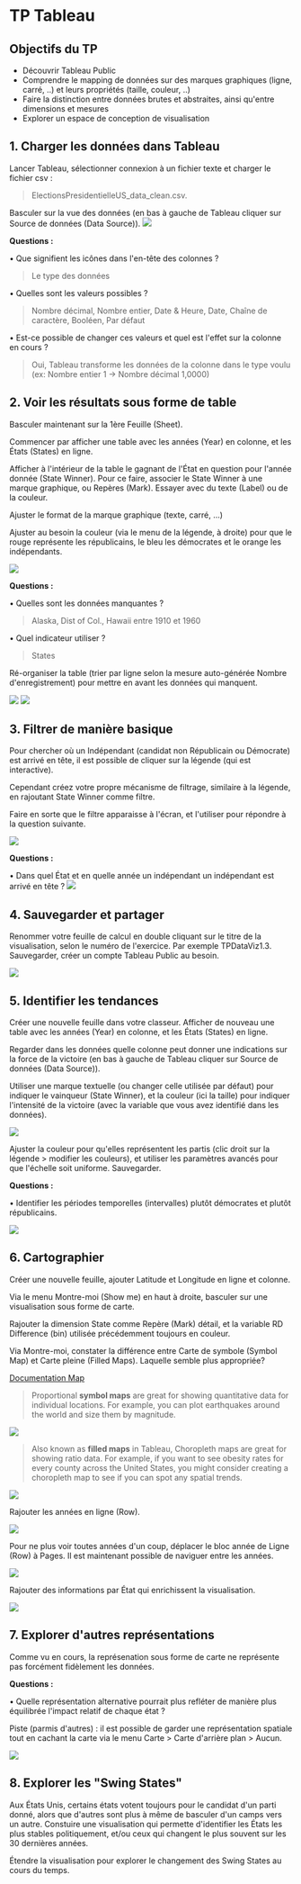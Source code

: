 # TP Tableau

## Objectifs du TP
- Découvrir Tableau Public
- Comprendre le mapping de données sur des marques graphiques (ligne, carré, ..) et leurs propriétés (taille, couleur, ..)
- Faire la distinction entre données brutes et abstraites, ainsi qu'entre dimensions et mesures
- Explorer un espace de conception de visualisation

## 1. Charger les données dans Tableau
Lancer Tableau, sélectionner connexion à un fichier texte et charger le fichier csv :
> ElectionsPresidentielleUS_data_clean.csv. 

Basculer sur la vue des données (en bas à gauche de Tableau cliquer sur Source de données (Data Source)).
![](https://github.com/ctith/Tableau/blob/master/Tableau-screenshot/2018-03-29%2011_53_55-TP%20Tableau.docx%20-%20Word.png)

**Questions :**

•	Que signifient les icônes dans l'en-tête des colonnes ?
> Le type des données

•	Quelles sont les valeurs possibles ?
> Nombre décimal, Nombre entier, Date & Heure, Date, Chaîne de caractère, Booléen, Par défaut

•	Est-ce possible de changer ces valeurs et quel est l'effet sur la colonne en cours ?
> Oui, Tableau transforme les données de la colonne dans le type voulu (ex: Nombre entier 1 -> Nombre décimal 1,0000)

## 2. Voir les résultats sous forme de table
Basculer maintenant sur la 1ère Feuille (Sheet). 

Commencer par afficher une table avec les années (Year) en colonne, et les États (States) en ligne.

Afficher à l'intérieur de la table le gagnant de l'État en question pour l'année donnée (State Winner). 
Pour ce faire, associer le State Winner à une marque graphique, ou Repères (Mark). 
Essayer avec du texte (Label) ou de la couleur. 

Ajuster le format de la marque graphique (texte, carré, ...) 

Ajuster au besoin la couleur (via le menu de la légende, à droite) pour que le rouge représente les républicains, le bleu les démocrates et le orange les indépendants.

![](https://github.com/ctith/Tableau/blob/master/Tableau-screenshot/2018-03-29%2012_01_29-.png)

**Questions :**

•	Quelles sont les données manquantes ?
> Alaska, Dist of Col., Hawaii entre 1910 et 1960

•	Quel indicateur utiliser ?
> States

Ré-organiser la table (trier par ligne selon la mesure auto-générée Nombre d'enregistrement) pour mettre en avant les données qui manquent.

![](https://github.com/ctith/Tableau/blob/master/Tableau-screenshot/2018-03-29%2012_09_17-Trier%20%5BState%5D.png)
![](https://github.com/ctith/Tableau/blob/master/Tableau-screenshot/2018-03-29%2012_09_25-Editing%20Tableau_README.md%20at%20master%20%C2%B7%20ctith_Tableau.png)

## 3. Filtrer de manière basique
Pour chercher où un Indépendant (candidat non Républicain ou Démocrate) est arrivé en tête, il est possible de cliquer sur la légende (qui est interactive). 

Cependant créez votre propre mécanisme de filtrage, similaire à la légende, en rajoutant State Winner comme filtre. 

Faire en sorte que le filtre apparaisse à l'écran, et l'utiliser pour répondre à la question suivante.

![](https://github.com/ctith/Tableau/blob/master/Tableau-screenshot/2018-03-29%2012_12_40-Filtrer%20%5BState%20Winner%5D.png)

**Questions :**

•	Dans quel État et en quelle année un indépendant un indépendant est arrivé en tête ?
![](https://github.com/ctith/Tableau/blob/master/Tableau-screenshot/2018-03-29%2012_15_40-Tableau%20Public%20-%20Classeur1.png)

## 4. Sauvegarder et partager
Renommer votre feuille de calcul en double cliquant sur le titre de la visualisation, selon le numéro de l'exercice. Par exemple TPDataViz1.3. Sauvegarder, créer un compte Tableau Public au besoin.

![](https://github.com/ctith/Tableau/blob/master/Tableau-screenshot/2018-03-29%2012_19_40-Tableau%20Public%20Sign%20In.png)

## 5. Identifier les tendances
Créer une nouvelle feuille dans votre classeur. Afficher de nouveau une table avec les années (Year) en colonne, et les États (States) en ligne.

Regarder dans les données quelle colonne peut donner une indications sur la force de la victoire (en bas à gauche de Tableau cliquer sur Source de données (Data Source)). 

Utiliser une marque textuelle (ou changer celle utilisée par défaut) pour indiquer le vainqueur (State Winner), et la couleur (ici la taille) pour indiquer l'intensité de la victoire (avec la variable que vous avez identifié dans les données). 

![](https://github.com/ctith/Tableau/blob/master/Tableau-screenshot/2018-03-29%2013_59_09-Tableau_2018-03-29%2012_19_40-Tableau%20Public%20Sign%20In.png%20at%20master%20%C2%B7%20ctith_Tableau.png)

Ajuster la couleur pour qu'elles représentent les partis (clic droit sur la légende > modifier les couleurs), et utiliser les paramètres avancés pour que l'échelle soit uniforme. Sauvegarder.

**Questions :**

•	Identifier les périodes temporelles (intervalles) plutôt démocrates et plutôt républicains.

![](https://github.com/ctith/Tableau/blob/master/Tableau-screenshot/2018-03-29%2013_58_08-Editing%20Tableau_README.md%20at%20master%20%C2%B7%20ctith_Tableau.png)

## 6. Cartographier
Créer une nouvelle feuille, ajouter Latitude et Longitude en ligne et colonne.

Via le menu Montre-moi (Show me) en haut à droite, basculer sur une visualisation sous forme de carte. 

Rajouter la dimension State comme Repère (Mark) détail, et la variable RD Difference (bin) utilisée précédemment toujours en couleur. 

Via Montre-moi, constater la différence entre Carte de symbole (Symbol Map) et Carte pleine (Filled Maps). Laquelle semble plus appropriée?

[Documentation Map](http://onlinehelp.tableau.com/current/pro/desktop/en-us/help.html#maps_build.html%3FTocPath%3DDesign%2520Views%2520and%2520Analyze%2520Data%7CBuild%2520Map%2520Views%7CMapping%2520in%2520Tableau%7C_____0)

> Proportional **symbol maps** are great for showing quantitative data for individual locations. For example, you can plot earthquakes around the world and size them by magnitude.

![](https://github.com/ctith/Tableau/blob/master/Tableau-screenshot/2018-03-29%2014_18_43-Editing%20Tableau_README.md%20at%20master%20%C2%B7%20ctith_Tableau.png)

> Also known as **filled maps** in Tableau, Choropleth maps are great for showing ratio data. For example, if you want to see obesity rates for every county across the United States, you might consider creating a choropleth map to see if you can spot any spatial trends.

![](https://github.com/ctith/Tableau/blob/master/Tableau-screenshot/2018-03-29%2014_18_08-Editing%20Tableau_README.md%20at%20master%20%C2%B7%20ctith_Tableau.png)

Rajouter les années en ligne (Row). 

![](https://github.com/ctith/Tableau/blob/master/Tableau-screenshot/2018-03-29%2014_21_53-Editing%20Tableau_README.md%20at%20master%20%C2%B7%20ctith_Tableau.png)

Pour ne plus voir toutes années d'un coup, déplacer le bloc année de Ligne (Row) à Pages. Il est maintenant possible de naviguer entre les années.

![](https://github.com/ctith/Tableau/blob/master/Tableau-screenshot/2018-03-29%2014_22_02-Editing%20Tableau_README.md%20at%20master%20%C2%B7%20ctith_Tableau.png)

Rajouter des informations par État qui enrichissent la visualisation.

![](https://github.com/ctith/Tableau/blob/master/Tableau-screenshot/2018-03-29%2014_22_59-Editing%20Tableau_README.md%20at%20master%20%C2%B7%20ctith_Tableau.png)

## 7. Explorer d'autres représentations
Comme vu en cours, la représenation sous forme de carte ne représente pas forcément fidèlement les données.

**Questions :**

•	Quelle représentation alternative pourrait plus refléter de manière plus équilibrée l'impact relatif de chaque état ?

Piste (parmis d'autres) : il est possible de garder une représentation spatiale tout en cachant la carte via le menu Carte > Carte d'arrière plan > Aucun.

![](https://github.com/ctith/Tableau/blob/master/Tableau-screenshot/2018-03-29%2014_26_04-Tableau%20Public%20-%20Classeur1.png)

## 8. Explorer les "Swing States"

Aux États Unis, certains états votent toujours pour le candidat d'un parti donné, alors que d'autres sont plus à même de basculer d'un camps vers un autre. Constuire une visualisation qui permette d'identifier les États les plus stables politiquement, et/ou ceux qui changent le plus souvent sur les 30 dernières années.

Étendre la visualisation pour explorer le changement des Swing States au cours du temps.
